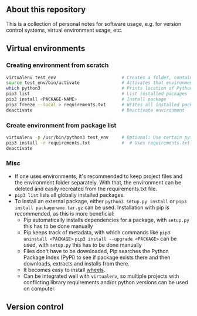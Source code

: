 ## About this repository

This is a collection of personal notes for software usage, e.g. for version control
systems, virtual environment usage, etc.

## Virtual environments

### Creating environment from scratch
```bash
virtualenv test_env                         # Creates a folder, containing a virtual environment
source test_env/bin/activate                # Activates that environment
which python3                               # Prints location of Python executable (can also test which pip3)
pip3 list                                   # List installed packages
pip3 install <PACKAGE-NAME>                 # Install package
pip3 freeze --local > requirements.txt      # Writes all installed packages to .txt file. With that, environment can be easily recreated
deactivate                                  # Deactivate environment
```

### Create environment from package list
```bash
virtualenv -p /usr/bin/python3 test_env     # Optional: Use certain python version
pip3 install -r requirements.txt            #  # Uses requirements.txt inside environment folder to install packages
deactivate
```

### Misc
- If one uses environments, it's recommended to keep project files and the environment
folder separately. With that, the environment can be deleted and easily recreated
from the requirements.txt file.
- ```pip3 list``` lists all globally installed packages.
- To install an external package, either ```python3 setup.py install``` or
```pip3 install packagename.tar.gz``` can be used. Installation with pip is
recommended, as this is more beneficial:
  - Pip automatically installs dependencies for a package, with ```setup.py``` this
  has to be done manually
  - Pip keeps track of metadata, with which commands like ```pip3 uninstall <PACKAGE>```
  ```pip3 install --upgrade <PACKAGE>``` can be used, with ```setup.py``` this has
  to be done manually
  - Files don't have to be downloaded, Pip searches the Python Package Index (PyPi)
  to see if package exists there and then downloads, extracts and installs from there.
  - It becomes easy to install [wheels](https://pythonwheels.com/).
  - Can be integrated well with ```virtualenv```, so multiple projects with
  conflicting library requirements and/or python versions can be used on computer.

## Version control

